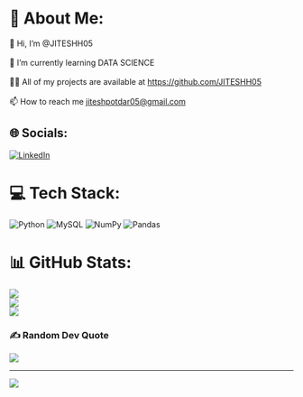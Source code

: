# 💫 About Me:
👋 Hi, I’m @JITESHH05<br><br>🌱 I’m currently learning DATA SCIENCE<br><br>👨‍💻 All of my projects are available at https://github.com/JITESHH05<br><br>📫 How to reach me jiteshpotdar05@gmail.com


## 🌐 Socials:
[![LinkedIn](https://img.shields.io/badge/LinkedIn-%230077B5.svg?logo=linkedin&logoColor=white)](https://linkedin.com/in/https://www.linkedin.com/in/jitesh-potdar-b46a6b287/) 

# 💻 Tech Stack:
![Python](https://img.shields.io/badge/python-3670A0?style=plastic&logo=python&logoColor=ffdd54) ![MySQL](https://img.shields.io/badge/mysql-4479A1.svg?style=plastic&logo=mysql&logoColor=white) ![NumPy](https://img.shields.io/badge/numpy-%23013243.svg?style=plastic&logo=numpy&logoColor=white) ![Pandas](https://img.shields.io/badge/pandas-%23150458.svg?style=plastic&logo=pandas&logoColor=white)
# 📊 GitHub Stats:
![](https://github-readme-stats.vercel.app/api?username=JITESHH05&theme=shadow_green&hide_border=true&include_all_commits=true&count_private=false)<br/>
![](https://github-readme-streak-stats.herokuapp.com/?user=JITESHH05&theme=shadow_green&hide_border=true)<br/>
![](https://github-readme-stats.vercel.app/api/top-langs/?username=JITESHH05&theme=shadow_green&hide_border=true&include_all_commits=true&count_private=false&layout=compact)

### ✍️ Random Dev Quote
![](https://quotes-github-readme.vercel.app/api?type=horizontal&theme=radical)

---
[![](https://visitcount.itsvg.in/api?id=JITESHH05&icon=1&color=4)](https://visitcount.itsvg.in)

<!-- Proudly created with GPRM ( https://gprm.itsvg.in ) -->
